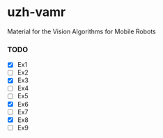 # uzh-vamr
Material for the Vision Algorithms for Mobile Robots 


### TODO

- [x] Ex1
- [ ] Ex2
- [x] Ex3
- [ ] Ex4
- [ ] Ex5
- [x] Ex6
- [ ] Ex7
- [x] Ex8
- [ ] Ex9
